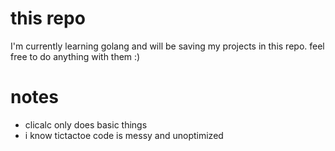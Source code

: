 # this repo
I'm currently learning golang and will be saving my projects in this repo. feel free to do anything with them :)
# notes
- clicalc only does basic things
- i know tictactoe code is messy and unoptimized
